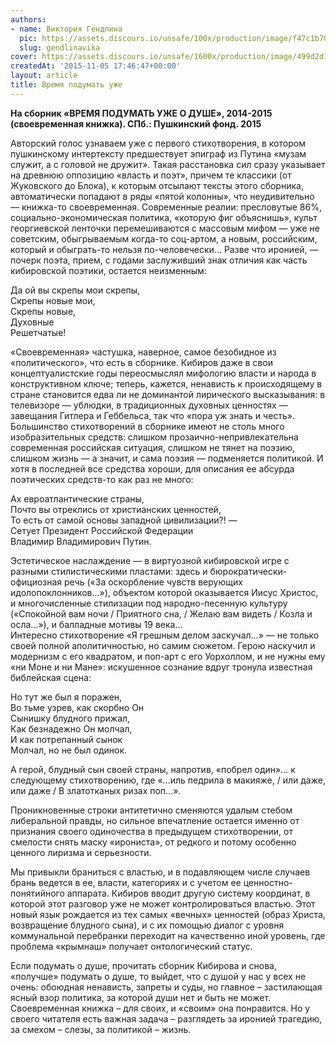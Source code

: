 ```yaml
---
authors:
- name: Виктория Гендлина
  pic: https://assets.discours.io/unsafe/100x/production/image/f47c1b70-90d8-11e8-a560-8fb4ec62d69b.jpeg
  slug: gendlinavika
cover: https://assets.discours.io/unsafe/1600x/production/image/499d2d10-90e8-11e8-b664-798ed379bf02.jpeg
createdAt: '2015-11-05 17:46:47+00:00'
layout: article
title: Время подумать уже
---
```


**На сборник «ВРЕМЯ ПОДУМАТЬ УЖЕ О ДУШЕ», 2014-2015 (своевременная книжка). СПб.: Пушкинский фонд. 2015**

Авторский голос узнаваем уже с первого стихотворения, в котором пушкинскому интертексту предшествует эпиграф из Путина «музам служит, а с головой не дружит». Такая расстановка сил сразу указывает на древнюю оппозицию «власть и поэт», причем те классики (от Жуковского до Блока), к которым отсылают тексты этого сборника, автоматически попадают в ряды «пятой колонны», что неудивительно — книжка-то своевременная. Современные реалии: пресловутые 86%, социально-экономическая политика, «которую фиг объяснишь», культ георгиевской ленточки перемешиваются с массовым мифом — уже не советским, обыгрываемым когда-то соц-артом, а новым, российским, который и обыграть-то нельзя по-человечески... Разве что иронией, — почерк поэта, прием, с годами заслуживший знак отличия как часть кибировской поэтики, остается неизменным:

Да ой вы скрепы мои скрепы,  
Скрепы новые мои,  
Скрепы новые,  
Духовные  
Решетчатые!

«Своевременная» частушка, наверное, самое безобидное из «политического», что есть в сборнике. Кибиров даже в свои концептуалистские годы переосмыслял мифологию власти и народа в конструктивном ключе; теперь, кажется, ненависть к происходящему в стране становится едва ли не доминантой лирического высказывания: в телевизоре — ублюдки, в традиционных духовных ценностях — завещания Гитлера и Геббельса, так что «пора уж знать и честь». Большинство стихотворений в сборнике имеют не столь много изобразительных средств: слишком прозаично-непривлекательна современная российская ситуация, слишком не тянет на поэзию, слишком жизнь — а значит, и сама поэзия — подменяется политикой. И хотя в последней все средства хороши, для описания ее абсурда поэтических средств-то как раз не много:

Ах евроатлантические страны,  
Почто вы отреклись от христианских ценностей,  
То есть от самой основы западной цивилизации?! —  
Сетует Президент Российской Федерации  
Владимир Владимирович Путин.

Эстетическое наслаждение — в виртуозной кибировской игре с разными стилистическими пластами: здесь и бюрократически-официозная речь («За оскорбление чувств верующих идолопоклонников...»), объектом которой оказывается Иисус Христос, и многочисленные стилизации под народно-песенную культуру («Спокойной вам ночи / Приятного сна, / Желаю вам видеть / Козла и осла...»), и балладные мотивы 19 века...  
Интересно стихотворение «Я грешным делом заскучал...» — не только своей полной аполитичностью, но самим сюжетом. Герою наскучил и модернизм с его квадратом, и поп-арт с его Уорхоллом, и не нужны ему «ни Моне и ни Мане»: искушенное сознание вдруг тронула известная библейская сцена:

Но тут же был я поражен,  
Во тьме узрев, как скорбно Он  
Сынишку блудного прижал,  
Как безнадежно Он молчал,  
И как потрепанный сынок  
Молчал, но не был одинок.

А герой, блудный сын своей страны, напротив, «побрел один»... к следующему стихотворению, где «...иль педрила в макияже, / или даже, или даже / В златотканых ризах поп…».

Проникновенные строки антитетично сменяются удалым стебом либеральной правды, но сильное впечатление остается именно от признания своего одиночества в предыдущем стихотворении, от смелости снять маску «ирониста», от редкого и потому особенно ценного лиризма и серьезности.

Мы привыкли браниться с властью, и в подавляющем числе случаев брань ведется в ее, власти, категориях и с учетом ее ценностно-понятийного аппарата. Кибиров вводит другую систему координат, в которой этот разговор уже не может контролироваться властью. Этот новый язык рождается из тех самых «вечных» ценностей (образ Христа, возвращение блудного сына), и с их помощью диалог с уровня коммунальной перебранки переходит на качественно иной уровень, где проблема «крымнаш» получает онтологический статус.

Если подумать о душе, прочитать сборник Кибирова и снова, «получше» подумать о душе, то выйдет, что с душой у нас у всех не очень: обоюдная ненависть, запреты и суды, но главное – застилающая ясный взор политика, за которой души нет и быть не может. Своевременная книжка – для своих, и «своим» она понравится. Но у своего читателя есть важная задача – разглядеть за иронией трагедию, за смехом – слезы, за политикой – жизнь.